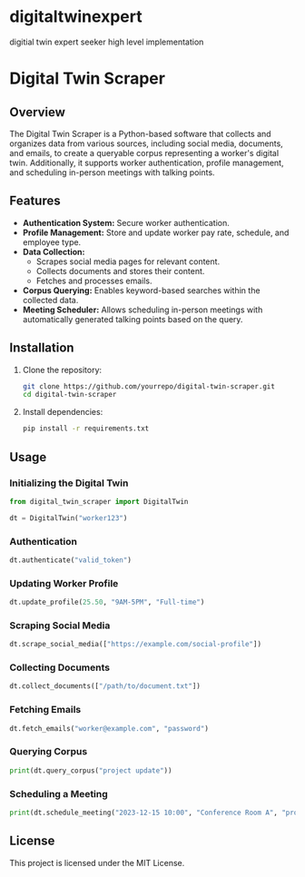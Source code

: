# digitaltwinexpert
digitial twin expert seeker high level implementation

# Digital Twin Scraper

## Overview
The Digital Twin Scraper is a Python-based software that collects and organizes data from various sources, including social media, documents, and emails, to create a queryable corpus representing a worker's digital twin. Additionally, it supports worker authentication, profile management, and scheduling in-person meetings with talking points.

## Features
- **Authentication System:** Secure worker authentication.
- **Profile Management:** Store and update worker pay rate, schedule, and employee type.
- **Data Collection:**
  - Scrapes social media pages for relevant content.
  - Collects documents and stores their content.
  - Fetches and processes emails.
- **Corpus Querying:** Enables keyword-based searches within the collected data.
- **Meeting Scheduler:** Allows scheduling in-person meetings with automatically generated talking points based on the query.

## Installation
1. Clone the repository:
   ```sh
   git clone https://github.com/yourrepo/digital-twin-scraper.git
   cd digital-twin-scraper
   ```
2. Install dependencies:
   ```sh
   pip install -r requirements.txt
   ```

## Usage
### Initializing the Digital Twin
```python
from digital_twin_scraper import DigitalTwin

dt = DigitalTwin("worker123")
```

### Authentication
```python
dt.authenticate("valid_token")
```

### Updating Worker Profile
```python
dt.update_profile(25.50, "9AM-5PM", "Full-time")
```

### Scraping Social Media
```python
dt.scrape_social_media(["https://example.com/social-profile"])
```

### Collecting Documents
```python
dt.collect_documents(["/path/to/document.txt"])
```

### Fetching Emails
```python
dt.fetch_emails("worker@example.com", "password")
```

### Querying Corpus
```python
print(dt.query_corpus("project update"))
```

### Scheduling a Meeting
```python
print(dt.schedule_meeting("2023-12-15 10:00", "Conference Room A", "project update"))
```

## License
This project is licensed under the MIT License.


